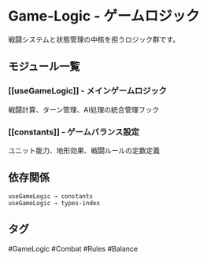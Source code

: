 # Game-Logic - ゲームロジック

戦闘システムと状態管理の中核を担うロジック群です。

## モジュール一覧

### [[useGameLogic]] - メインゲームロジック
戦闘計算、ターン管理、AI処理の統合管理フック

### [[constants]] - ゲームバランス設定  
ユニット能力、地形効果、戦闘ルールの定数定義

## 依存関係

```
useGameLogic → constants
useGameLogic → types-index
```

## タグ
#GameLogic #Combat #Rules #Balance